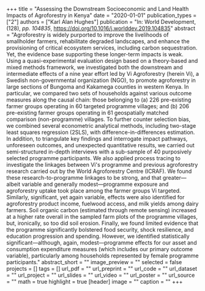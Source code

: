 +++
title = "Assessing the Downstream Socioeconomic and Land Health Impacts of Agroforestry in Kenya"
date = "2020-01-01"
publication_types = ["2"]
authors = ["Karl Alan Hughes"]
publication = "In: World Development, (128), _pp. 104835_, https://doi.org/10.1016/j.worlddev.2019.104835"
abstract = "Agroforestry is widely purported to improve the livelihoods of smallholder farmers, rehabilitate degraded landscapes, and enhance the provisioning of critical ecosystem services, including carbon sequestration. Yet, the evidence base supporting these longer-term impacts is weak. Using a quasi-experimental evaluation design based on a theory-based and mixed methods framework, we investigated both the downstream and intermediate effects of a nine year effort led by Vi Agroforestry (herein Vi), a Swedish non-governmental organization (NGO), to promote agroforestry in large sections of Bungoma and Kakamega counties in western Kenya. In particular, we compared two sets of households against various outcome measures along the causal chain: those belonging to (a) 226 pre-existing farmer groups operating in 60 targeted programme villages; and (b) 206 pre-existing farmer groups operating in 61 geospatially matched comparison (non-programme) villages. To further counter selection bias, we combined several econometric analytical methods, including two-stage least squares regression (2SLS), with difference-in-differences estimation. In addition, to triangulate key findings and interrogate impact pathways, unforeseen outcomes, and unexpected quantitative results, we carried out semi-structured in-depth interviews with a sub-sample of 40 purposively selected programme participants. We also applied process tracing to investigate the linkages between Vi's programme and previous agroforestry research carried out by the World Agroforestry Centre (ICRAF). We found these research-to-programme linkages to be strong, and that greater—albeit variable and generally modest—programme exposure and agroforestry uptake took place among the farmer groups Vi targeted. Similarly, significant, yet again variable, effects were also identified for agroforestry product income, fuelwood access, and milk yields among dairy farmers. Soil organic carbon (estimated through remote sensing) increased at a higher rate overall in the sampled farm plots of the programme villages, but, ironically, so too did soil erosion. Finally, we found limited evidence that the programme significantly bolstered food security, shock resilience, and education progression and spending. However, we identified statistically significant—although, again, modest—programme effects for our asset and consumption expenditure measures (which includes our primary outcome variable), particularly among households represented by female programme participants."
abstract_short = ""
image_preview = ""
selected = false
projects = []
tags = []
url_pdf = ""
url_preprint = ""
url_code = ""
url_dataset = ""
url_project = ""
url_slides = ""
url_video = ""
url_poster = ""
url_source = ""
math = true
highlight = true
[header]
image = ""
caption = ""
+++
